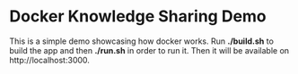 # Docker Knowledge Sharing Demo
 This is a simple demo showcasing how docker works. Run **./build.sh** to build the app and then **./run.sh** in order to run it. Then it will be available on http://localhost:3000.